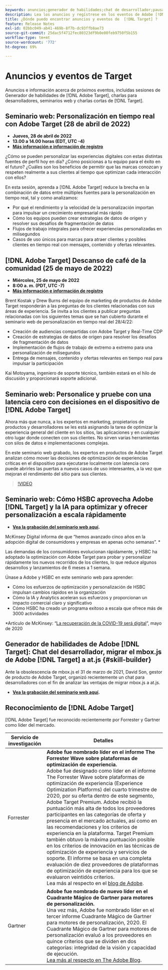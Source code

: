 ```yaml
---
keywords: anuncios;generador de habilidades;chat de desarrollador;pausa para café;eventos;forrester;gartner;seminario web
description: Lea los anuncios y regístrese en los eventos de Adobe [!DNL Target] , incluidos sesiones acerca del Generador de habilidades, charlas con desarrolladores y gestores de productos, seminarios web y mucho más.
title: ¿Dónde puedo encontrar anuncios y eventos de  [!DNL Target] ?
feature: Release Notes
exl-id: 02bbc049-ab41-469b-8f7b-dc93ffb8ae73
source-git-commit: 25dac5f4712fec80323df9b0e00feb9750f5b155
workflow-type: tm+mt
source-wordcount: '772'
ht-degree: 69%

---
```


# Anuncios y eventos de Target

Anuncios e información acerca de próximos eventos, incluidas sesiones de Generador de habilidades de [!DNL Adobe Target], charlas para desarrolladores, seminarios web y charlas cortas de [!DNL Target].

## Seminario web: Personalización en tiempo real con Adobe Target (28 de abril de 2022)

* **Jueves, 28 de abril de 2022**
* **13.00 a 14.00 horas (EDT, UTC -4)**
* **[Más información e información de registro](https://real-time.dxfieldmarketing.adobeevents.com/)**

¿Cómo se pueden personalizar las experiencias digitales con estas distintas fuentes de perfil hoy en día? ¿Cómo posicionas a tu equipo para el éxito en el futuro? ¿Cuáles son los beneficios de permitir que las marcas conozcan y respeten realmente a sus clientes al tiempo que optimizan cada interacción con ellos?

En esta sesión, aprenda a [!DNL Adobe Target] reduce la brecha en la combinación de datos entre múltiples fuentes para la personalización en tiempo real, tal y como analizamos:

* Por qué el rendimiento y la velocidad de la personalización importan para impulsar un crecimiento empresarial más rápido
* Cómo los equipos pueden crear estrategias de datos de origen y resolver sus desafíos de fragmentación de datos
* Flujos de trabajo integrales para ofrecer experiencias personalizadas en milisegundos
* Casos de uso únicos para marcas para atraer clientes y posibles clientes en tiempo real con mensajes, contenido y ofertas relevantes.

## [!DNL Adobe Target] Descanso de café de la comunidad (25 de mayo de 2022)

* **Miércoles, 25 de mayo de 2022**
* **8:00 a. m. (PDT, UTC -7)**
* **[Más información e información de registro](https://adobe.ly/3LbOj4G)**

Brent Kostak y Drew Burns del equipo de marketing de productos de Adobe Target responderán a las preguntas de los clientes relacionadas con sus áreas de experiencia. Se invita a los clientes a publicar preguntas relacionadas con los siguientes temas que se han cubierto durante el seminario web de personalización en tiempo real del 28/4/22:

* Creación de audiencias compartidas con Adobe Target y Real-Time CDP
* Creación de estrategias de datos de origen para resolver los desafíos de fragmentación de datos
* Implementación de flujos de trabajo de extremo a extremo para una personalización de milisegundos
* Entrega de mensajes, contenido y ofertas relevantes en tiempo real para impulsar la participación

Kai Motoyama, ingeniero de soporte técnico, también estará en el hilo de discusión y proporcionará soporte adicional.

## Seminario web: Personalice y pruebe con una latencia cero con decisiones en el dispositivo de [!DNL Adobe Target]

Ahora más que nunca, a los expertos en marketing, propietarios de productos y desarrolladores se les está asignando la tarea de optimizar la experiencia general del cliente en los sitios, las aplicaciones y en cualquier otro lugar donde conecten con sus clientes. No sirven varias herramientas con silos de datos e implementaciones complejas.

En este seminario web grabado, los expertos en productos de Adobe Target analizan cómo mover las decisiones de optimización de experiencias críticas en el dispositivo para ejecutarse localmente con latencia cero puede abrirles las puertas a nuevos casos de uso interesantes, a la vez que mejoran el rendimiento del sitio para sus clientes.

>[!VIDEO](https://video.tv.adobe.com/v/328148)

## Seminario web: Cómo HSBC aprovecha Adobe [!DNL Target] y la IA para optimizar y ofrecer personalización a escala rápidamente

* **[Vea la grabación del seminario web aquí](https://seminars.adobeconnect.com/ps4ozlg7qfdy/?proto=true).**

McKinsey Digital informa de que “hemos avanzado cinco años en la adopción digital de consumidores y empresas en apenas ocho semanas”. *

Las demandas de los consumidores evolucionan rápidamente, y HSBC ha adoptado la optimización con Adobe Target para probar y personalizar rápidamente los nuevos recorridos de los clientes, lo que reduce algunos desarrollos y lanzamientos de 6 meses a 1 semana.

Únase a Adobe y HSBC en este seminario web para aprender:

* Cómo los esfuerzos de optimización y personalización de HSBC impulsan cambios rápidos en la organización
* Cómo la IA y Analytics aceleran sus esfuerzos y proporcionan un impacto comercial claro y significativo
* Cómo HSBC ha creado un programa exitoso a escala que ofrece más de 3000 actividades

*Artículo de McKinsey: “[La recuperación de la COVID-19 será digital](https://www.mckinsey.com/business-functions/mckinsey-digital/our-insights/the-covid-19-recovery-will-be-digital-a-plan-for-the-first-90-days#)”, mayo de 2020

## Generador de habilidades de Adobe [!DNL Target]: Chat del desarrollador, migrar el mbox.js de Adobe [!DNL Target] a at.js {#skill-builder}

Ante la obsolescencia de mbox.js el 31 de marzo de 2021, David Son, gestor de producto de Adobe Target, organizó recientemente un chat para desarrolladores con el fin de analizar las ventajas de migrar mbox.js a at.js.

* **[Vea la grabación del seminario web aquí](https://seminars.adobeconnect.com/ptdo6mfo6qn6/?proto=true).**

## Reconocimiento de [!DNL Adobe Target]

[!DNL Adobe Target] fue reconocido recientemente por Forrester y Gartner como líder del mercado.

| Servicio de investigación | Detalles |
| --- | --- |
| Forrester | **Adobe fue nombrado líder en el informe The Forrester Wave sobre plataformas de optimización de experiencia.**<br> Adobe fue designado como líder en el informe The Forrester Wave sobre plataformas de optimización de experiencia (Experience Optimization Platforms) del cuarto trimestre de 2020, por su oferta dentro de este segmento, Adobe Target Premium. Adobe recibió la puntuación más alta de todos los proveedores participantes en las categorías de oferta y presencia en el mercado actuales, así como en las recomendaciones y los criterios de experiencia en la plataforma. Target Premium también obtuvo la máxima puntuación posible en los criterios de innovación en las técnicas de optimización de experiencia y servicios de soporte. El informe se basa en una completa evaluación de diez proveedores de plataformas de optimización de experiencia para los que se evaluaron veintidós criterios.<br>Lea más al respecto en el [blog de Adobe](https://blog.adobe.com/en/2020/11/24/adobe-named-leader-in-forrester-wave-report-experience-optimization-platforms.html). |
| Gartner | **Adobe fue nombrado de nuevo líder en el Cuadrante Mágico de Gartner para motores de personalización.**<br> Una vez más, Adobe fue nombrado líder en el tercer informe Cuadrante Mágico de Gartner para motores de personalización, 2020. El Cuadrante Mágico de Gartner para motores de personalización evaluó a los proveedores en quince criterios que se dividen en dos categorías: integridad de la visión y capacidad de ejecución.<br>[Lea más al respecto en The Adobe Blog](https://theblog.adobe.com/adobe-again-named-leader-in-gartner-magic-quadrant-for-personalization-engines/). |

